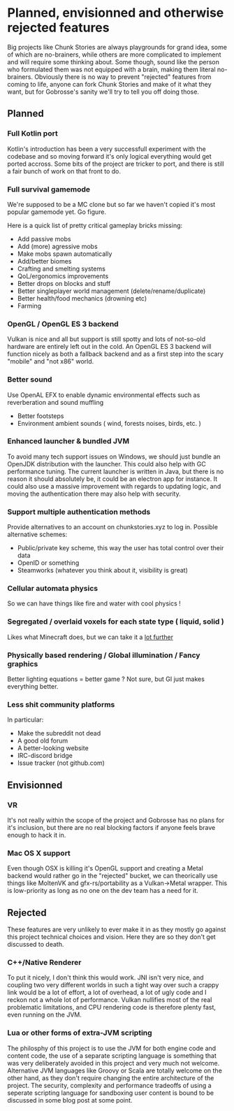 # Planned, envisionned and otherwise rejected features

Big projects like Chunk Stories are always playgrounds for grand idea, some of which are no-brainers, while others are more complicated to implement and will require some thinking about. Some though, sound like the person who formulated them was not equipped with a brain, making them literal no-brainers. Obviously there is no way to prevent "rejected" features from coming to life, anyone can fork Chunk Stories and make of it what they want, but for Gobrosse's sanity we'll try to tell you off doing those.

## Planned

### Full Kotlin port

Kotlin's introduction has been a very successfull experiment with the codebase and so moving forward it's only logical everything would get ported accross. Some bits of the project are tricker to port, and there is still a fair bunch of work on that front to do.

### Full survival gamemode

We're supposed to be a MC clone but so far we haven't copied it's most popular gamemode yet. Go figure.

Here is a quick list of pretty critical gameplay bricks missing:

 * Add passive mobs
 * Add (more) agressive mobs
 * Make mobs spawn automatically
 * Add/better biomes
 * Crafting and smelting systems
 * QoL/ergonomics improvements
 * Better drops on blocks and stuff
 * Better singleplayer world management (delete/rename/duplicate)
 * Better health/food mechanics (drowning etc)
 * Farming

### OpenGL / OpenGL ES 3 backend

Vulkan is nice and all but support is still spotty and lots of not-so-old hardware are entirely left out in the cold. An OpenGL ES 3 backend will function nicely as both a fallback backend and as a first step into the scary "mobile" and "not x86" world.

### Better sound

Use OpenAL EFX to enable dynamic environmental effects such as reverberation and sound muffling

 * Better footsteps
 * Environment ambient sounds ( wind, forests noises, birds, etc. )

### Enhanced launcher & bundled JVM

To avoid many tech support issues on Windows, we should just bundle an OpenJDK distribution with the launcher. This could also help with GC performance tuning. The current launcher is written in Java, but there is no reason it should absolutely be, it could be an electron app for instance. It could also use a massive improvement with regards to updating logic, and moving the authentication there may also help with security.

### Support multiple authentication methods

Provide alternatives to an account on chunkstories.xyz to log in. Possible alternative schemes:
 * Public/private key scheme, this way the user has total control over their data
 * OpenID or something
 * Steamworks (whatever you think about it, visibility is great)

### Cellular automata physics

So we can have things like fire and water with cool physics !

### Segregated / overlaid voxels for each state type ( liquid, solid )

Likes what Minecraft does, but we can take it a [lot further](https://www.reddit.com/r/VoxelGameDev/comments/9z70qc/physically_arranged_block_datalayers/?)

### Physically based rendering / Global illumination / Fancy graphics

Better lighting equations = better game ? Not sure, but GI just makes everything better.

### Less shit community platforms

In particular:
 * Make the subreddit not dead
 * A good old forum
 * A better-looking website
 * IRC-discord bridge
 * Issue tracker (not github.com)

## Envisionned

### VR

It's not really within the scope of the project and Gobrosse has no plans for it's inclusion, but there are no real blocking factors if anyone feels brave enough to hack it in.

### Mac OS X support

Even though OSX is killing it's OpenGL support and creating a Metal backend would rather go in the "rejected" bucket, we can theorically use things like MoltenVK and gfx-rs/portability as a Vulkan->Metal wrapper. This is low-priority as long as no one on the dev team has a need for it.

## Rejected

These features are very unlikely to ever make it in as they mostly go against this project technical choices and vision. Here they are so they don't get discussed to death.

### C++/Native Renderer

To put it nicely, I don't think this would work. JNI isn't very nice, and coupling two very different worlds in such a tight way over such a crappy link would be a lot of effort, a lot of overhead, a lot of ugly code and I reckon not a whole lot of performance. Vulkan nullifies most of the real problematic limitations, and CPU rendering code is therefore plenty fast, even running on the JVM.

### Lua or other forms of extra-JVM scripting

The philosphy of this project is to use the JVM for both engine code and content code, the use of a separate scripting language is something that was very deliberately avoided in this project and very much not welcome. Alternative JVM languages like Groovy or Scala are totally welcome on the other hand, as they don't require changing the entire architecture of the project. The security, complexity and performance tradeoffs of using a seperate scripting language for sandboxing user content is bound to be discussed in some blog post at some point.
